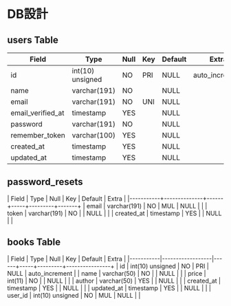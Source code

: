# DB設計



## users Table


| Field             | Type             | Null | Key | Default | Extra          |
|-------------------|------------------|------|-----|---------|----------------|
| id                | int(10) unsigned | NO   | PRI | NULL    | auto_increment |
| name              | varchar(191)     | NO   |     | NULL    |                |
| email             | varchar(191)     | NO   | UNI | NULL    |                |
| email_verified_at | timestamp        | YES  |     | NULL    |                |
| password          | varchar(191)     | NO   |     | NULL    |                |
| remember_token    | varchar(100)     | YES  |     | NULL    |                |
| created_at        | timestamp        | YES  |     | NULL    |                |
| updated_at        | timestamp        | YES  |     | NULL    |                |



## password_resets

| Field      | Type         | Null | Key | Default | Extra |
|-----------+--------------+------+-----+---------+-------+
| email      | varchar(191) | NO   | MUL | NULL    |       |
| token      | varchar(191) | NO   |     | NULL    |       |
| created_at | timestamp    | YES  |     | NULL    |       |


## books Table

| Field      | Type             | Null | Key | Default | Extra          |
|-----------|------------------|------+-----+---------+----------------+
| id         | int(10) unsigned | NO   | PRI | NULL    | auto_increment |
| name       | varchar(50)      | NO   |     | NULL    |                |
| price      | int(11)          | NO   |     | NULL    |                |
| author     | varchar(50)      | YES  |     | NULL    |                |
| created_at | timestamp        | YES  |     | NULL    |                |
| updated_at | timestamp        | YES  |     | NULL    |                |
| user_id    | int(10) unsigned | NO   | MUL | NULL    |                |




